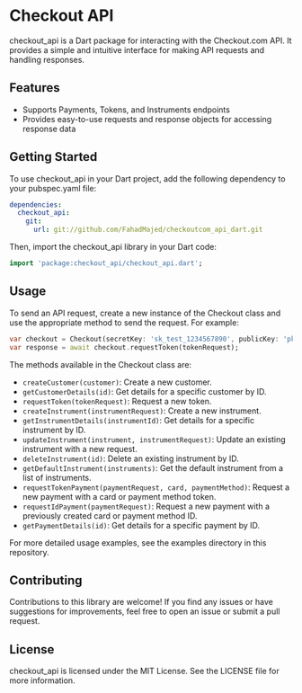 
# Checkout API

checkout_api is a Dart package for interacting with the Checkout.com API. It provides a simple and intuitive interface for making API requests and handling responses.

## Features

- Supports Payments, Tokens, and Instruments endpoints
- Provides easy-to-use requests and response objects for accessing response data

## Getting Started

To use checkout_api in your Dart project, add the following dependency to your pubspec.yaml file:

```yaml
dependencies:
  checkout_api:
    git:
      url: git://github.com/FahadMajed/checkoutcom_api_dart.git
```

Then, import the checkout_api library in your Dart code:

```dart
import 'package:checkout_api/checkout_api.dart';
```

## Usage

To send an API request, create a new instance of the Checkout class and use the appropriate method to send the request. For example:

```dart
var checkout = Checkout(secretKey: 'sk_test_1234567890', publicKey: 'pk_test_1234567890');
var response = await checkout.requestToken(tokenRequest);
```

The methods available in the Checkout class are:

- `createCustomer(customer)`: Create a new customer.
- `getCustomerDetails(id)`: Get details for a specific customer by ID.
- `requestToken(tokenRequest)`: Request a new token.
- `createInstrument(instrumentRequest)`: Create a new instrument.
- `getInstrumentDetails(instrumentId)`: Get details for a specific instrument by ID.
- `updateInstrument(instrument, instrumentRequest)`: Update an existing instrument with a new request.
- `deleteInstrument(id)`: Delete an existing instrument by ID.
- `getDefaultInstrument(instruments)`: Get the default instrument from a list of instruments.
- `requestTokenPayment(paymentRequest, card, paymentMethod)`: Request a new payment with a card or payment method token.
- `requestIdPayment(paymentRequest)`: Request a new payment with a previously created card or payment method ID.
- `getPaymentDetails(id)`: Get details for a specific payment by ID.

For more detailed usage examples, see the examples directory in this repository.

## Contributing

Contributions to this library are welcome! If you find any issues or have suggestions for improvements, feel free to open an issue or submit a pull request.

## License

checkout_api is licensed under the MIT License. See the LICENSE file for more information.
